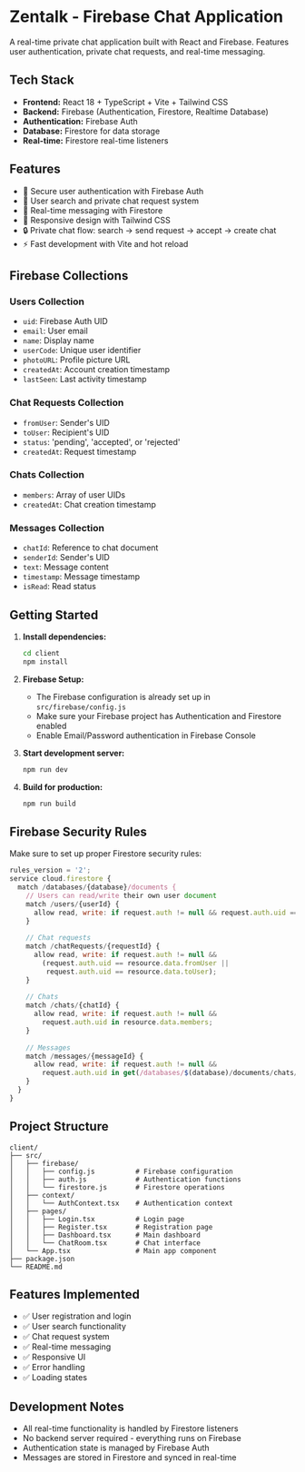 # Zentalk - Firebase Chat Application

A real-time private chat application built with React and Firebase. Features user authentication, private chat requests, and real-time messaging.

## Tech Stack

- **Frontend:** React 18 + TypeScript + Vite + Tailwind CSS
- **Backend:** Firebase (Authentication, Firestore, Realtime Database)
- **Authentication:** Firebase Auth
- **Database:** Firestore for data storage
- **Real-time:** Firestore real-time listeners

## Features

- 🔐 Secure user authentication with Firebase Auth
- 👥 User search and private chat request system
- 💬 Real-time messaging with Firestore
- 📱 Responsive design with Tailwind CSS
- 🔒 Private chat flow: search → send request → accept → create chat
- ⚡ Fast development with Vite and hot reload

## Firebase Collections

### Users Collection
- `uid`: Firebase Auth UID
- `email`: User email
- `name`: Display name
- `userCode`: Unique user identifier
- `photoURL`: Profile picture URL
- `createdAt`: Account creation timestamp
- `lastSeen`: Last activity timestamp

### Chat Requests Collection
- `fromUser`: Sender's UID
- `toUser`: Recipient's UID
- `status`: 'pending', 'accepted', or 'rejected'
- `createdAt`: Request timestamp

### Chats Collection
- `members`: Array of user UIDs
- `createdAt`: Chat creation timestamp

### Messages Collection
- `chatId`: Reference to chat document
- `senderId`: Sender's UID
- `text`: Message content
- `timestamp`: Message timestamp
- `isRead`: Read status

## Getting Started

1. **Install dependencies:**
   ```bash
   cd client
   npm install
   ```

2. **Firebase Setup:**
   - The Firebase configuration is already set up in `src/firebase/config.js`
   - Make sure your Firebase project has Authentication and Firestore enabled
   - Enable Email/Password authentication in Firebase Console

3. **Start development server:**
   ```bash
   npm run dev
   ```

4. **Build for production:**
   ```bash
   npm run build
   ```

## Firebase Security Rules

Make sure to set up proper Firestore security rules:

```javascript
rules_version = '2';
service cloud.firestore {
  match /databases/{database}/documents {
    // Users can read/write their own user document
    match /users/{userId} {
      allow read, write: if request.auth != null && request.auth.uid == userId;
    }
    
    // Chat requests
    match /chatRequests/{requestId} {
      allow read, write: if request.auth != null && 
        (request.auth.uid == resource.data.fromUser || 
         request.auth.uid == resource.data.toUser);
    }
    
    // Chats
    match /chats/{chatId} {
      allow read, write: if request.auth != null && 
        request.auth.uid in resource.data.members;
    }
    
    // Messages
    match /messages/{messageId} {
      allow read, write: if request.auth != null && 
        request.auth.uid in get(/databases/$(database)/documents/chats/$(resource.data.chatId)).data.members;
    }
  }
}
```

## Project Structure

```
client/
├── src/
│   ├── firebase/
│   │   ├── config.js          # Firebase configuration
│   │   ├── auth.js            # Authentication functions
│   │   └── firestore.js       # Firestore operations
│   ├── context/
│   │   └── AuthContext.tsx    # Authentication context
│   ├── pages/
│   │   ├── Login.tsx          # Login page
│   │   ├── Register.tsx       # Registration page
│   │   ├── Dashboard.tsx      # Main dashboard
│   │   └── ChatRoom.tsx       # Chat interface
│   └── App.tsx                # Main app component
├── package.json
└── README.md
```

## Features Implemented

- ✅ User registration and login
- ✅ User search functionality
- ✅ Chat request system
- ✅ Real-time messaging
- ✅ Responsive UI
- ✅ Error handling
- ✅ Loading states

## Development Notes

- All real-time functionality is handled by Firestore listeners
- No backend server required - everything runs on Firebase
- Authentication state is managed by Firebase Auth
- Messages are stored in Firestore and synced in real-time
